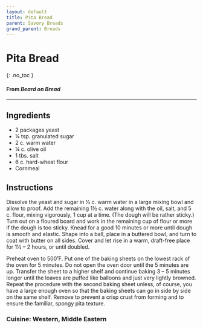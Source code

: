 ```yaml
---
layout: default
title: Pita Bread
parent: Savory Breads
grand_parent: Breads
---
```


# Pita Bread
{: .no_toc }

#### From <i>Beard on Bread</i>
---

## Ingredients
<ul>
	<li>2 packages yeast</li>
	<li>¼ tsp. granulated sugar</li>
	<li>2 c. warm water</li>
	<li>¼ c. olive oil</li>
	<li>1 tbs. salt</li>
	<li>6 c. hard-wheat flour</li>
	<li>Cornmeal</li>
</ul>

## Instructions
Dissolve the yeast and sugar in ½ c. warm water in a large mixing bowl and allow to proof. Add the remaining 1½ c. water along with the oil, salt, and 5 c. flour, mixing vigorously, 1 cup at a time. (The dough will be rather sticky.) Turn out on a floured board and work in the remaining cup of flour or more if the dough is too sticky. Knead for a good 10 minutes or more until dough is smooth and elastic. Shape into a ball, place in a buttered bowl, and turn to coat with butter on all sides. Cover and let rise in a warm, draft-free place for 1½ – 2 hours, or until doubled.

Preheat oven to 500˚F. Put one of the baking sheets on the lowest rack of the oven for 5 minutes. Do not open the oven door until the 5 minutes are up. Transfer the sheet to a higher shelf and continue baking 3 – 5 minutes longer until the loaves are puffed like balloons and just very lightly browned. Repeat the procedure with the second baking sheet unless, of course, you have a large enough oven so that the baking sheets can go in side by side on the same shelf. Remove to prevent a crisp crust from forming and to ensure the familiar, spongy pita texture.

### Cuisine: Western, Middle Eastern